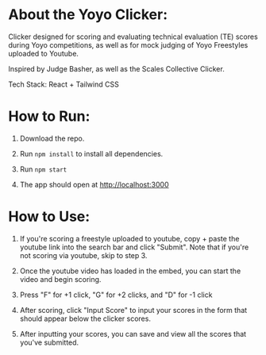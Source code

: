 # About the Yoyo Clicker:

Clicker designed for scoring and evaluating technical evaluation (TE) scores during Yoyo competitions,
as well as for mock judging of Yoyo Freestyles uploaded to Youtube.

Inspired by Judge Basher, as well as the Scales Collective Clicker.

Tech Stack: React + Tailwind CSS

# How to Run:

1. Download the repo.

2. Run `npm install` to install all dependencies.

3. Run `npm start`

4. The app should open at [http://localhost:3000](http://localhost:3000)

# How to Use:

1. If you're scoring a freestyle uploaded to youtube, copy + paste the youtube link into the 
search bar and click "Submit". Note that if you're not scoring via youtube, skip to step 3.

2. Once the youtube video has loaded in the embed, you can start the video and begin scoring.

3. Press "F" for +1 click, "G" for +2 clicks, and "D" for -1 click

4. After scoring, click "Input Score" to input your scores in the form that should appear below the clicker scores.

5. After inputting your scores, you can save and view all the scores that you've submitted.
